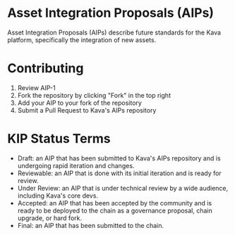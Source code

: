 # Asset Integration Proposals (AIPs)

Asset Integration Proposals (AIPs) describe future standards for the Kava platform, specifically the integration of new assets.

# Contributing
1. Review AIP-1
2. Fork the repository by clicking "Fork" in the top right
3. Add your AIP to your fork of the repository
4. Submit a Pull Request to Kava's AIPs repository

# KIP Status Terms
- Draft: an AIP that has been submitted to Kava's AIPs repository and is undergoing rapid iteration and changes.
- Reviewable: an AIP that is done with its initial iteration and is ready for review.
- Under Review: an AIP that is under technical review by a wide audience, including Kava's core devs.
- Accepted: an AIP that has been accepted by the community and is ready to be deployed to the chain as a governance proposal, chain upgrade, or hard fork.
- Final: an AIP that has been submitted to the chain.
